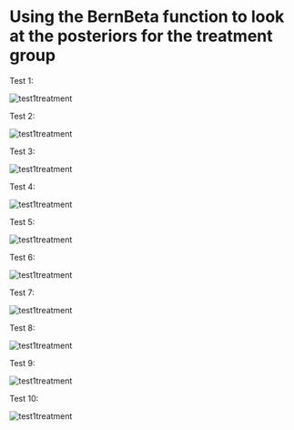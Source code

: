 # Using the BernBeta function to look at the posteriors for the treatment group

Test 1: 

![test1treatment](https://github.com/EvaGostiuk/MAT4376-project-2-team-3/blob/master/AB_DataSet/task3/treatment_images/test1treatment.png?raw=true)

Test 2: 

![test1treatment](https://github.com/EvaGostiuk/MAT4376-project-2-team-3/blob/master/AB_DataSet/task3/treatment_images/test2treatment.png?raw=true)

Test 3: 

![test1treatment](https://github.com/EvaGostiuk/MAT4376-project-2-team-3/blob/master/AB_DataSet/task3/treatment_images/test3treatment.png?raw=true)

Test 4: 

![test1treatment](https://github.com/EvaGostiuk/MAT4376-project-2-team-3/blob/master/AB_DataSet/task3/treatment_images/test4treatment.png?raw=true)

Test 5: 

![test1treatment](https://github.com/EvaGostiuk/MAT4376-project-2-team-3/blob/master/AB_DataSet/task3/treatment_images/test5treatment.png?raw=true)

Test 6: 

![test1treatment](https://github.com/EvaGostiuk/MAT4376-project-2-team-3/blob/master/AB_DataSet/task3/treatment_images/test6treatment.png?raw=true)

Test 7: 

![test1treatment](https://github.com/EvaGostiuk/MAT4376-project-2-team-3/blob/master/AB_DataSet/task3/treatment_images/test7treatment.png?raw=true)

Test 8: 

![test1treatment](https://github.com/EvaGostiuk/MAT4376-project-2-team-3/blob/master/AB_DataSet/task3/treatment_images/test8treatment.png?raw=true)

Test 9: 

![test1treatment](https://github.com/EvaGostiuk/MAT4376-project-2-team-3/blob/master/AB_DataSet/task3/treatment_images/test9treatment.png?raw=true)

Test 10: 

![test1treatment](https://github.com/EvaGostiuk/MAT4376-project-2-team-3/blob/master/AB_DataSet/task3/treatment_images/test10treatment.png?raw=true)
